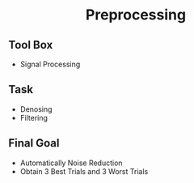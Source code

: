 # <center> Preprocessing </center> #

## Tool Box ##
- Signal Processing

## Task ##
- Denosing
- Filtering

## Final Goal ##
- Automatically Noise Reduction
- Obtain 3 Best Trials and 3 Worst Trials
